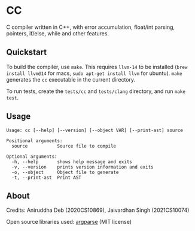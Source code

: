 # CC

C compiler written in C++, with error accumulation, float/int parsing, pointers, 
if/else, while and other features. 

## Quickstart

To build the compiler, use `make`. This requires `llvm-14` to be installed 
(`brew install llvm@14` for macs, `sudo apt-get install llvm` for ubuntu). `make`
generates the `cc` executable in the current directory. 

To run tests, create the `tests/cc` and `tests/clang` directory, and run `make test`.

## Usage

```
Usage: cc [--help] [--version] [--object VAR] [--print-ast] source

Positional arguments:
  source           Source file to compile 

Optional arguments:
  -h, --help       shows help message and exits 
  -v, --version    prints version information and exits 
  -o, --object     Object file to generate 
  -t, --print-ast  Print AST 
```

## About

Credits: Aniruddha Deb (2020CS10869), Jaivardhan Singh (2021CS10074)

Open source libraries used: [argparse](https://github.com/p-ranav/argparse) (MIT license)
